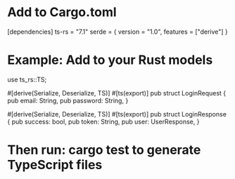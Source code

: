# Add to Cargo.toml
[dependencies]
ts-rs = "7.1"
serde = { version = "1.0", features = ["derive"] }

# Example: Add to your Rust models
use ts_rs::TS;

#[derive(Serialize, Deserialize, TS)]
#[ts(export)]
pub struct LoginRequest {
    pub email: String,
    pub password: String,
}

#[derive(Serialize, Deserialize, TS)]
#[ts(export)]
pub struct LoginResponse {
    pub success: bool,
    pub token: String,
    pub user: UserResponse,
}

# Then run: cargo test to generate TypeScript files
